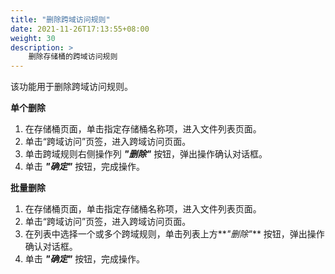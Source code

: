 ```yaml
---
title: "删除跨域访问规则"
date: 2021-11-26T17:13:55+08:00
weight: 30
description: >
    删除存储桶的跨域访问规则
---
```


该功能用于删除跨域访问规则。

**单个删除**

1. 在存储桶页面，单击指定存储桶名称项，进入文件列表页面。
2. 单击“跨域访问”页签，进入跨域访问页面。
3. 单击跨域规则右侧操作列 **_"删除"_** 按钮，弹出操作确认对话框。
4. 单击 **_"确定"_** 按钮，完成操作。

**批量删除**

1. 在存储桶页面，单击指定存储桶名称项，进入文件列表页面。
2. 单击“跨域访问”页签，进入跨域访问页面。
3. 在列表中选择一个或多个跨域规则，单击列表上方**_"删除"_** 按钮，弹出操作确认对话框。
4. 单击 **_"确定"_** 按钮，完成操作。